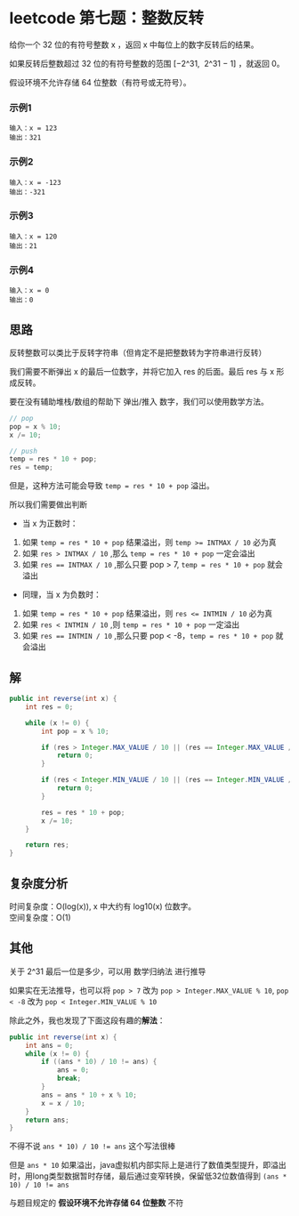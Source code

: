 # leetcode 第七题：整数反转

给你一个 32 位的有符号整数 x ，返回 x 中每位上的数字反转后的结果。

如果反转后整数超过 32 位的有符号整数的范围 [−2^31,  2^31 − 1] ，就返回 0。

假设环境不允许存储 64 位整数（有符号或无符号）。

### 示例1
```
输入：x = 123
输出：321
```

### 示例2
```
输入：x = -123
输出：-321
```

### 示例3
```
输入：x = 120
输出：21
```

### 示例4
```
输入：x = 0
输出：0
```

## 思路

反转整数可以类比于反转字符串（但肯定不是把整数转为字符串进行反转）

我们需要不断弹出 x 的最后一位数字，并将它加入 res 的后面。最后 res 与 x 形成反转。

要在没有辅助堆栈/数组的帮助下 弹出/推入 数字，我们可以使用数学方法。

```java
// pop
pop = x % 10;
x /= 10;

// push
temp = res * 10 + pop;
res = temp;
```

但是，这种方法可能会导致 `temp = res * 10 + pop` 溢出。

所以我们需要做出判断

+ 当 x 为正数时：

1. 如果 `temp = res * 10 + pop` 结果溢出，则 `temp >= INTMAX / 10` 必为真
2. 如果 `res > INTMAX / 10` ,那么 `temp = res * 10 + pop` 一定会溢出
3. 如果 `res == INTMAX / 10` ,那么只要 pop > 7, `temp = res * 10 + pop` 就会溢出

+ 同理，当 x 为负数时：

1. 如果 `temp = res * 10 + pop` 结果溢出，则 `res <= INTMIN / 10` 必为真
2. 如果 `res < INTMIN / 10` ,则 `temp = res * 10 + pop` 一定溢出
3. 如果 `res == INTMIN / 10` ,那么只要 pop < -8，`temp = res * 10 + pop` 就会溢出

## 解

```java
public int reverse(int x) {
    int res = 0;

    while (x != 0) {
        int pop = x % 10;

        if (res > Integer.MAX_VALUE / 10 || (res == Integer.MAX_VALUE / 10 && pop > 7)) {
            return 0;
        }

        if (res < Integer.MIN_VALUE / 10 || (res == Integer.MIN_VALUE / 10 && pop < -8)) {
            return 0;
        }

        res = res * 10 + pop;
        x /= 10;
    }

    return res;
}
```

## 复杂度分析
时间复杂度：O(log(x)), x 中大约有 log10(x) 位数字。  
空间复杂度：O(1)

## 其他

关于 2^31 最后一位是多少，可以用 数学归纳法 进行推导

如果实在无法推导，也可以将 `pop > 7` 改为 `pop > Integer.MAX_VALUE % 10`, `pop < -8` 改为 `pop < Integer.MIN_VALUE % 10`

除此之外，我也发现了下面这段有趣的**解法**：

```java
public int reverse(int x) {
    int ans = 0;
	while (x != 0) {
		if ((ans * 10) / 10 != ans) {
			ans = 0;
			break;
		}
		ans = ans * 10 + x % 10;
		x = x / 10;
	}
	return ans;
}
```

不得不说 `ans * 10) / 10 != ans` 这个写法很棒

但是 `ans * 10` 如果溢出，java虚拟机内部实际上是进行了数值类型提升，即溢出时，用long类型数据暂时存储，最后通过变窄转换，保留低32位数值得到 `(ans * 10) / 10 != ans`

与题目规定的 **假设环境不允许存储 64 位整数** 不符